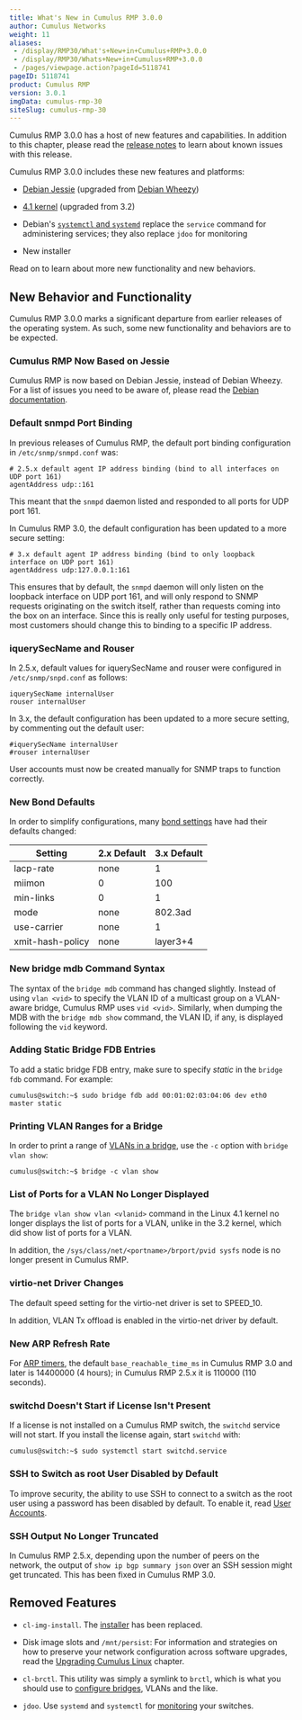 ```yaml
---
title: What's New in Cumulus RMP 3.0.0
author: Cumulus Networks
weight: 11
aliases:
 - /display/RMP30/What's+New+in+Cumulus+RMP+3.0.0
 - /display/RMP30/Whats+New+in+Cumulus+RMP+3.0.0
 - /pages/viewpage.action?pageId=5118741
pageID: 5118741
product: Cumulus RMP
version: 3.0.1
imgData: cumulus-rmp-30
siteSlug: cumulus-rmp-30
---
```

Cumulus RMP 3.0.0 has a host of new features and capabilities. In
addition to this chapter, please read the [release
notes](https://support.cumulusnetworks.com/hc/en-us/articles/217040088)
to learn about known issues with this release.

Cumulus RMP 3.0.0 includes these new features and platforms:

  - [Debian Jessie](https://www.debian.org/releases/jessie/) (upgraded
    from [Debian Wheezy](https://www.debian.org/releases/wheezy/))

  - [4.1 kernel](http://kernelnewbies.org/Linux_4.1) (upgraded from 3.2)

  - Debian's [`systemctl` and
    `systemd`](https://wiki.archlinux.org/index.php/systemd) replace the
    `service` command for administering services; they also replace
    `jdoo` for monitoring

  - New installer

Read on to learn about more new functionality and new behaviors.

## New Behavior and Functionality</span>

Cumulus RMP 3.0.0 marks a significant departure from earlier releases of
the operating system. As such, some new functionality and behaviors are
to be expected.

### Cumulus RMP Now Based on Jessie</span>

Cumulus RMP is now based on Debian Jessie, instead of Debian Wheezy. For
a list of issues you need to be aware of, please read the [Debian
documentation](https://www.debian.org/releases/stable/amd64/release-notes/ch-information.en.html).

### Default snmpd Port Binding</span>

In previous releases of Cumulus RMP, the default port binding
configuration in `/etc/snmp/snmpd.conf` was:

    # 2.5.x default agent IP address binding (bind to all interfaces on UDP port 161)
    agentAddress udp::161

This meant that the `snmpd` daemon listed and responded to all ports for
UDP port 161.

In Cumulus RMP 3.0, the default configuration has been updated to a more
secure setting:

    # 3.x default agent IP address binding (bind to only loopback interface on UDP port 161)
    agentAddress udp:127.0.0.1:161

This ensures that by default, the `snmpd` daemon will only listen on the
loopback interface on UDP port 161, and will only respond to SNMP
requests originating on the switch itself, rather than requests coming
into the box on an interface. Since this is really only useful for
testing purposes, most customers should change this to binding to a
specific IP address.

### iquerySecName and Rouser</span>

In 2.5.x, default values for iquerySecName and rouser were configured in
`/etc/snmp/snpd.conf` as follows:

    iquerySecName internalUser
    rouser internalUser

In 3.x, the default configuration has been updated to a more secure
setting, by commenting out the default user:

    #iquerySecName internalUser
    #rouser internalUser

User accounts must now be created manually for SNMP traps to function
correctly.

### New Bond Defaults</span>

In order to simplify configurations, many [bond
settings](/version/cumulus-rmp-30/Layer-1-and-Layer-2-Features/Bonding-Link-Aggregation)
have had their defaults changed:

| Setting          | 2.x Default | 3.x Default |
| ---------------- | ----------- | ----------- |
| lacp-rate        | none        | 1           |
| miimon           | 0           | 100         |
| min-links        | 0           | 1           |
| mode             | none        | 802.3ad     |
| use-carrier      | none        | 1           |
| xmit-hash-policy | none        | layer3+4    |

### New bridge mdb Command Syntax</span>

The syntax of the `bridge mdb` command has changed slightly. Instead of
using `vlan <vid>` to specify the VLAN ID of a multicast group on a
VLAN-aware bridge, Cumulus RMP uses `vid <vid>`. Similarly, when dumping
the MDB with the `bridge mdb show` command, the VLAN ID, if any, is
displayed following the `vid` keyword.

### Adding Static Bridge FDB Entries</span>

To add a static bridge FDB entry, make sure to specify *static* in the
`bridge fdb` command. For example:

    cumulus@switch:~$ sudo bridge fdb add 00:01:02:03:04:06 dev eth0 master static

### Printing VLAN Ranges for a Bridge</span>

In order to print a range of [VLANs in a bridge](#src-5118741), use the
`-c` option with `bridge vlan show`:

    cumulus@switch:~$ bridge -c vlan show

### List of Ports for a VLAN No Longer Displayed</span>

The `bridge vlan show vlan <vlanid>` command in the Linux 4.1 kernel no
longer displays the list of ports for a VLAN, unlike in the 3.2 kernel,
which did show list of ports for a VLAN.

In addition, the `/sys/class/net/<portname>/brport/pvid sysfs` node is
no longer present in Cumulus RMP.

### virtio-net Driver Changes</span>

The default speed setting for the virtio-net driver is set to SPEED\_10.

In addition, VLAN Tx offload is enabled in the virtio-net driver by
default.

### New ARP Refresh Rate</span>

For [ARP
timers](https://support.cumulusnetworks.com/hc/en-us/articles/202012933),
the default `base_reachable_time_ms` in Cumulus RMP 3.0 and later is
14400000 (4 hours); in Cumulus RMP 2.5.x it is 110000 (110 seconds).

### switchd Doesn't Start if License Isn't Present</span>

If a license is not installed on a Cumulus RMP switch, the `switchd`
service will not start. If you install the license again, start
`switchd` with:

    cumulus@switch:~$ sudo systemctl start switchd.service

### SSH to Switch as root User Disabled by Default</span>

To improve security, the ability to use SSH to connect to a switch as
the root user using a password has been disabled by default. To enable
it, read [User Accounts](/display/RMP30/User+Accounts).

### SSH Output No Longer Truncated</span>

In Cumulus RMP 2.5.x, depending upon the number of peers on the network,
the output of `show ip bgp summary json` over an SSH session might get
truncated. This has been fixed in Cumulus RMP 3.0.

## Removed Features</span>

  - `cl-img-install`. The
    [installer](/display/RMP30/Installing+a+New+Cumulus+Linux+Image) has
    been replaced.

  - Disk image slots and `/mnt/persist`: For information and strategies
    on how to preserve your network configuration across software
    upgrades, read the [Upgrading Cumulus
    Linux](/display/RMP30/Upgrading+Cumulus+Linux) chapter.

  - `cl-brctl`. This utility was simply a symlink to `brctl`, which is
    what you should use to [configure
    bridges](/display/RMP30/Ethernet+Bridging+-+VLANs), VLANs and the
    like.

  - `jdoo`. Use `systemd` and `systemctl` for
    [monitoring](/display/RMP30/Monitoring+and+Troubleshooting) your
    switches.

